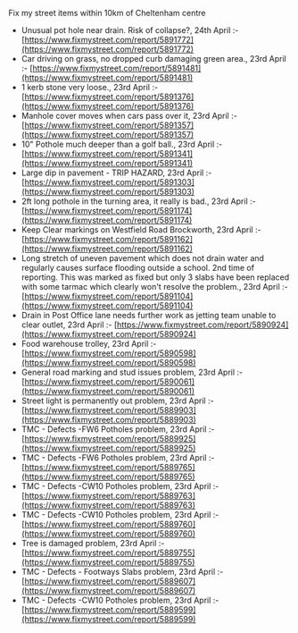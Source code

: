 Fix my street items within 10km of Cheltenham centre

<!-- fix_marker starts -->

- Unusual pot hole near drain. Risk of collapse?, 24th April :- [https://www.fixmystreet.com/report/5891772](https://www.fixmystreet.com/report/5891772)
- Car driving on grass, no dropped curb damaging green area., 23rd April :- [https://www.fixmystreet.com/report/5891481](https://www.fixmystreet.com/report/5891481)
- 1 kerb stone very loose., 23rd April :- [https://www.fixmystreet.com/report/5891376](https://www.fixmystreet.com/report/5891376)
- Manhole cover moves when cars pass over it, 23rd April :- [https://www.fixmystreet.com/report/5891357](https://www.fixmystreet.com/report/5891357)
- 10" Pothole much deeper than a golf ball., 23rd April :- [https://www.fixmystreet.com/report/5891341](https://www.fixmystreet.com/report/5891341)
- Large dip in pavement - TRIP HAZARD, 23rd April :- [https://www.fixmystreet.com/report/5891303](https://www.fixmystreet.com/report/5891303)
- 2ft long pothole in the turning area, it really is bad., 23rd April :- [https://www.fixmystreet.com/report/5891174](https://www.fixmystreet.com/report/5891174)
- Keep Clear markings on Westfield Road Brockworth, 23rd April :- [https://www.fixmystreet.com/report/5891162](https://www.fixmystreet.com/report/5891162)
- Long stretch of uneven pavement which does not drain water and regularly causes surface flooding outside a school. 2nd time of reporting. This was marked as fixed but only 3 slabs have been replaced with some tarmac which clearly won't resolve the problem., 23rd April :- [https://www.fixmystreet.com/report/5891104](https://www.fixmystreet.com/report/5891104)
- Drain in Post Office lane needs further work as jetting team unable to clear outlet, 23rd April :- [https://www.fixmystreet.com/report/5890924](https://www.fixmystreet.com/report/5890924)
- Food warehouse trolley, 23rd April :- [https://www.fixmystreet.com/report/5890598](https://www.fixmystreet.com/report/5890598)
- General road marking and stud issues problem, 23rd April :- [https://www.fixmystreet.com/report/5890061](https://www.fixmystreet.com/report/5890061)
- Street light is permanently out problem, 23rd April :- [https://www.fixmystreet.com/report/5889903](https://www.fixmystreet.com/report/5889903)
- TMC - Defects -FW6 Potholes problem, 23rd April :- [https://www.fixmystreet.com/report/5889925](https://www.fixmystreet.com/report/5889925)
- TMC - Defects -FW6 Potholes problem, 23rd April :- [https://www.fixmystreet.com/report/5889765](https://www.fixmystreet.com/report/5889765)
- TMC - Defects -CW10 Potholes problem, 23rd April :- [https://www.fixmystreet.com/report/5889763](https://www.fixmystreet.com/report/5889763)
- TMC - Defects -CW10 Potholes problem, 23rd April :- [https://www.fixmystreet.com/report/5889760](https://www.fixmystreet.com/report/5889760)
- Tree is damaged problem, 23rd April :- [https://www.fixmystreet.com/report/5889755](https://www.fixmystreet.com/report/5889755)
- TMC - Defects - Footways Slabs problem, 23rd April :- [https://www.fixmystreet.com/report/5889607](https://www.fixmystreet.com/report/5889607)
- TMC - Defects -CW10 Potholes problem, 23rd April :- [https://www.fixmystreet.com/report/5889599](https://www.fixmystreet.com/report/5889599)

<!-- fix_marker ends -->